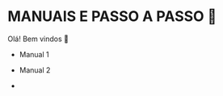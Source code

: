 # MANUAIS E PASSO A PASSO :bookmark_tabs:



Olá! Bem vindos  :hibiscus:

- Manual 1

- Manual 2

- 

  
